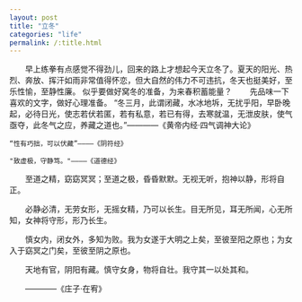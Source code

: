 ```yaml
---
layout: post
title: "立冬"
categories: "life"
permalink: /:title.html
---
```


&emsp;&emsp;早上练拳有点感觉不得劲儿，回来的路上才想起今天立冬了。夏天的阳光、热烈、奔放、挥汗如雨非常值得怀恋，但大自然的伟力不可违抗，冬天也挺美好，至乐性愉，至静性廉。
似乎要做好窝冬的准备，为来春积蓄能量？
&emsp;&emsp;先品味一下喜欢的文字，做好心理准备。
	“冬三月，此谓闭藏，水冰地坼，无扰乎阳，早卧晚起，必待日光，使志若伏若匿，若有私意，若已有得，去寒就温，无泄皮肤，使气亟夺，此冬气之应，养藏之道也。”————《黄帝内经·四气调神大论》

	“性有巧拙，可以伏藏”————《阴符经》

	"致虚极，守静笃。"————《道德经》

&emsp;&emsp;至道之精，窈窈冥冥；至道之极，昏昏默默。无视无听，抱神以静，形将自正。

&emsp;&emsp;必静必清，无劳女形，无摇女精，乃可以长生。目无所见，耳无所闻，心无所知，女神将守形，形乃长生。

&emsp;&emsp;慎女内，闭女外，多知为败。我为女遂于大明之上矣，至彼至阳之原也；为女入于窈冥之门矣，至彼至阴之原也。

&emsp;&emsp;天地有官，阴阳有藏。慎守女身，物将自壮。我守其一以处其和。

&emsp;&emsp;————《庄子·在宥》